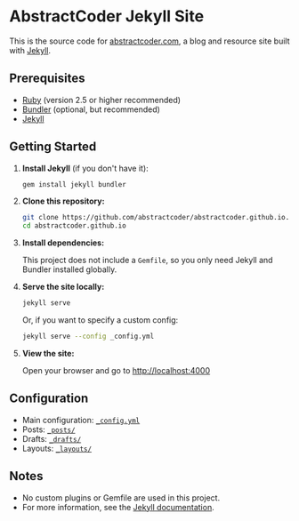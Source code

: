 # AbstractCoder Jekyll Site

This is the source code for [abstractcoder.com](https://abstractcoder.com), a blog and resource site built with [Jekyll](https://jekyllrb.com/).

## Prerequisites

- [Ruby](https://www.ruby-lang.org/en/documentation/installation/) (version 2.5 or higher recommended)
- [Bundler](https://bundler.io/) (optional, but recommended)
- [Jekyll](https://jekyllrb.com/docs/installation/)

## Getting Started

1. **Install Jekyll** (if you don't have it):

   ```sh
   gem install jekyll bundler
   ```

2. **Clone this repository:**

   ```sh
   git clone https://github.com/abstractcoder/abstractcoder.github.io.git
   cd abstractcoder.github.io
   ```

3. **Install dependencies:**

   This project does not include a `Gemfile`, so you only need Jekyll and Bundler installed globally.

4. **Serve the site locally:**

   ```sh
   jekyll serve
   ```

   Or, if you want to specify a custom config:

   ```sh
   jekyll serve --config _config.yml
   ```

5. **View the site:**

   Open your browser and go to [http://localhost:4000](http://localhost:4000)

## Configuration

- Main configuration: [`_config.yml`](./_config.yml)
- Posts: [`_posts/`](./_posts/)
- Drafts: [`_drafts/`](./_drafts/)
- Layouts: [`_layouts/`](./_layouts/)

## Notes

- No custom plugins or Gemfile are used in this project.
- For more information, see the [Jekyll documentation](https://jekyllrb.com/docs/). 